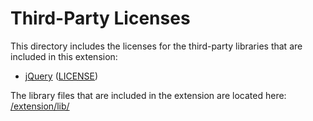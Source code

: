 # Third-Party Licenses
This directory includes the licenses for the third-party libraries that are
included in this extension:

* [jQuery](https://jquery.com) ([LICENSE](https://github.com/elliotwaite/udemy-faster-autoplay/blob/master/third-party-licenses/jquery-3.6.0-LICENSE.txt))

The library files that are included in the extension are located here: [/extension/lib/](https://github.com/elliotwaite/udemy-faster-autoplay/tree/master/extension/lib)
